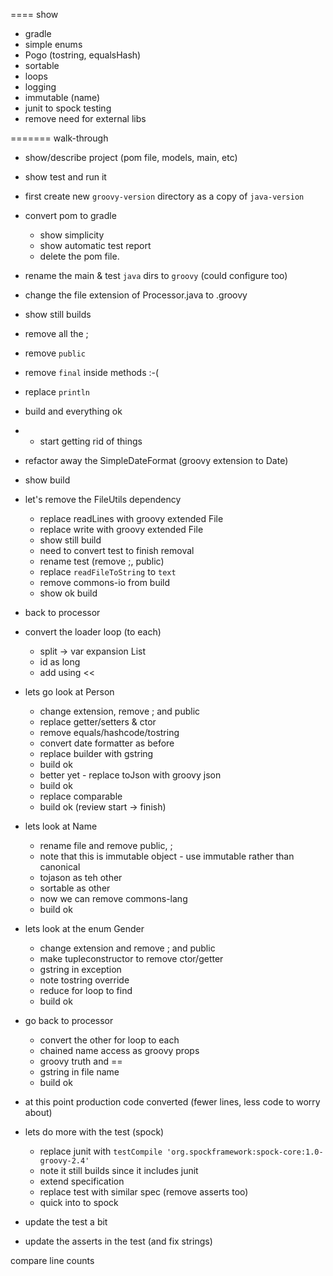 

==== show
- gradle
- simple enums
- Pogo (tostring, equalsHash)
- sortable
- loops
- logging
- immutable (name)
- junit to spock testing
- remove need for external libs

======= walk-through

* show/describe project (pom file, models, main, etc)
* show test and run it

* first create new `groovy-version` directory as a copy of `java-version`

* convert pom to gradle
  * show simplicity
  * show automatic test report
  * delete the pom file.

* rename the main & test `java` dirs to `groovy` (could configure too)
* change the file extension of Processor.java to .groovy
* show still builds

* remove all the ;
* remove `public`
* remove `final` inside methods :-(
* replace `println`
* build and everything ok

* - start getting rid of things

* refactor away the SimpleDateFormat (groovy extension to Date)
* show build

* let's remove the FileUtils dependency
    * replace readLines with groovy extended File
    * replace write with groovy extended File
    * show still build
    * need to convert test to finish removal
    * rename test (remove ;, public)
    * replace `readFileToString` to `text`
    * remove commons-io from build
    * show ok build

* back to processor
* convert the loader loop (to each)
    * split -> var expansion List
    * id as long
    * add using <<

* lets go look at Person
    * change extension, remove ; and public
    * replace getter/setters & ctor
    * remove equals/hashcode/tostring
    * convert date formatter as before
    * replace builder with gstring
    * build ok
    * better yet - replace toJson with groovy json
    * build ok
    * replace comparable
    * build ok (review start -> finish)
    
* lets look at Name
    * rename file and remove public, ;
    * note that this is immutable object - use immutable rather than canonical
    * tojason as teh other
    * sortable as other
    * now we can remove commons-lang
    * build ok

* lets look at the enum Gender
    * change extension and remove ; and public
    * make tupleconstructor to remove ctor/getter
    * gstring in exception 
    * note tostring override
    * reduce for loop to find
    * build ok
    
* go back to processor
    * convert the other for loop to each
    * chained name access as groovy props
    * groovy truth and ==
    * gstring in file name
    * build ok
    
* at this point production code converted (fewer lines, less code to worry about)

* lets do more with the test (spock)
    * replace junit with `testCompile 'org.spockframework:spock-core:1.0-groovy-2.4'`
    * note it still builds since it includes junit
    * extend specification
    * replace test with similar spec (remove asserts too)
    * quick into to spock

* update the test a bit
* update the asserts in the test (and fix strings)


compare line counts